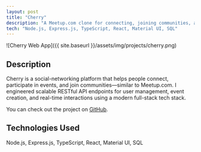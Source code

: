 ```yaml
---
layout: post
title: "Cherry"
description: "A Meetup.com clone for connecting, joining communities, and participating in events."
tech: "Node.js, Express.js, TypeScript, React, Material UI, SQL"
---
```


![Cherry Web App]({{ site.baseurl }}/assets/img/projects/cherry.png)

## Description
Cherry is a social-networking platform that helps people connect, participate in events, and join communities—similar to Meetup.com. I engineered scalable RESTful API endpoints for user management, event creation, and real-time interactions using a modern full-stack tech stack.

You can check out the project on <a href="https://github.com/mahimamchacko/cherry" target="_blank">GitHub</a>.

## Technologies Used
Node.js, Express.js, TypeScript, React, Material UI, SQL
